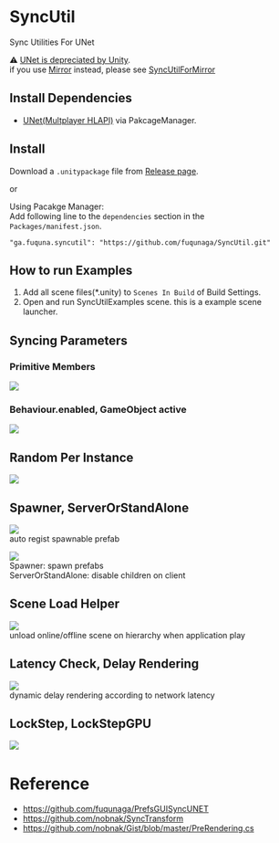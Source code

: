 # SyncUtil
Sync Utilities For UNet


:warning: [UNet is depreciated by Unity](https://support.unity.com/hc/en-us/articles/360001252086-UNet-Deprecation-FAQ).  
if you use [Mirror](https://github.com/vis2k/Mirror) instead, please see [SyncUtilForMirror](https://github.com/fuqunaga/SyncUtilForMirror)
  

## Install Dependencies
 - [UNet(Multplayer HLAPI)](https://docs.unity3d.com/Manual/UNetUsingHLAPI.html) via PakcageManager.

## Install

Download a `.unitypackage` file from [Release page](https://github.com/fuqunaga/SyncUtil/releases).

or

Using Pacakge Manager:  
Add following line to the `dependencies` section in the `Packages/manifest.json`.
```
"ga.fuquna.syncutil": "https://github.com/fuqunaga/SyncUtil.git"
```

## How to run Examples

1. Add all scene files(*.unity) to `Scenes In Build` of Build Settings.
1. Open and run SyncUtilExamples scene. this is a example scene launcher.

## Syncing Parameters

### Primitive Members
[![](http://img.youtube.com/vi/RoescKd70Fs/0.jpg)](https://www.youtube.com/watch?v=RoescKd70Fs)

### Behaviour.enabled, GameObject active
[![](http://img.youtube.com/vi/C39lSQUmYyY/0.jpg)](https://www.youtube.com/watch?v=C39lSQUmYyY)

## Random Per Instance
[![](http://img.youtube.com/vi/Jml_K5ipCZI/0.jpg)](https://www.youtube.com/watch?v=Jml_K5ipCZI)

## Spawner, ServerOrStandAlone
[![](http://img.youtube.com/vi/_fBlCKlia4A/0.jpg)](https://www.youtube.com/watch?v=_fBlCKlia4A)  
auto regist spawnable prefab  
  
[![](http://img.youtube.com/vi/2qMK0PuPIHY/0.jpg)](https://www.youtube.com/watch?v=2qMK0PuPIHY)  
Spawner: spawn prefabs  
ServerOrStandAlone: disable children on client  
  
## Scene Load Helper
[![](http://img.youtube.com/vi/RQmx5Dr5_MQ/0.jpg)](https://www.youtube.com/watch?v=RQmx5Dr5_MQ)  
unload online/offline scene on hierarchy when application play  

## Latency Check, Delay Rendering
[![](http://img.youtube.com/vi/WXi7Jfautpw/0.jpg)](https://www.youtube.com/watch?v=WXi7Jfautpw)  
dynamic delay rendering according to network latency 

## LockStep, LockStepGPU
[![](http://img.youtube.com/vi/NmddY56bRPk/0.jpg)](https://www.youtube.com/watch?v=NmddY56bRPk)  


# Reference
 - https://github.com/fuqunaga/PrefsGUISyncUNET
 - https://github.com/nobnak/SyncTransform  
 - https://github.com/nobnak/Gist/blob/master/PreRendering.cs

